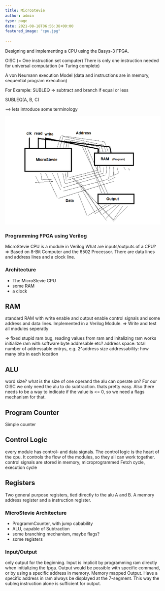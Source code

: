 ```yaml
---
title: MicroStevie
author: admin
type: page
date: 2021-08-18T06:56:38+00:00
featured_image: "cpu.jpg"

---
```



Designing and implementing a CPU using the Basys-3 FPGA. 

OISC (= One instruction set computer)
There is only one instruction needed for universal computation (=> Turing complete)

A von Neumann execution Model (data and instructions are in memory, sequential program execution)

For Example: SUBLEQ => subtract and branch if equal or less

SUBLEQ(A, B, C)

==> lets introduce some terminology

![](https://github.com/StevenSchuerstedt/MicroStevie/blob/main/images/architecture_topLevel.png)

### Programming FPGA using Verilog
MicroStevie CPU is a module in Verilog
What are inputs/outputs of a CPU?
=> Based on 8-Bit Computer and the 6502 Processor. 
There are data lines and address lines and a clock line. 

### Architecture
- The MicroStevie CPU
- some RAM
- a clock

## RAM 
standard RAM with write enable and output enable control signals and some address and data lines. Implemented in a Verilog Module. 
=> Write and test all modules seperatly

=> fixed stupid ram bug, reading values from ram and initalizing ram works 
initialize ram with software
byte addresable etc?
address space: total number of addressable entrys, e.g. 2^address size
addressability: how many bits in each location

## ALU
word size? what is the size of one operand the alu can operate on? 
For our OISC we only need the alu to do subtraction. thats pretty easy. Also there needs to be a way to indicate if the value is <= 0, so we need a flags mechanism for that.
## Program Counter
Simple counter

## Control Logic
every module has control- and data signals. The control logic is the heart of the cpu. It controls the flow of the modules, so they all can work together. 
control signals are stored in memory, microprogrammed
Fetch cycle, execution cycle

## Registers
Two general purpose registers, tied directly to the alu A and B. A memory address register and a instruction register. 

### MicroStevie Architecture
- ProgrammCounter, with jump cabability
- ALU, capable of Subtraction
- some branching mechanism, maybe flags?
- some registers

### Input/Output
only output for the beginning. Input is implicit by programming ram directly when initializing the fpga. 
Output would be possible with specific command, or by using a specific address in memory. 
Memory mapped Output. Have a specific address in ram always be displayed at the 7-segment. This way the subleq instruction alone is sufficient for output.